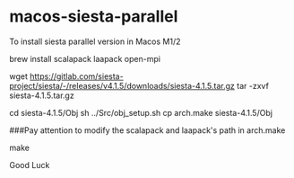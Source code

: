 # macos-siesta-parallel
To install siesta parallel version in Macos M1/2

brew install scalapack laapack open-mpi 

wget https://gitlab.com/siesta-project/siesta/-/releases/v4.1.5/downloads/siesta-4.1.5.tar.gz
tar -zxvf siesta-4.1.5.tar.gz

cd siesta-4.1.5/Obj
sh ../Src/obj_setup.sh
cp arch.make siesta-4.1.5/Obj

###Pay attention to modify the scalapack and laapack's path in  arch.make

make

Good Luck

